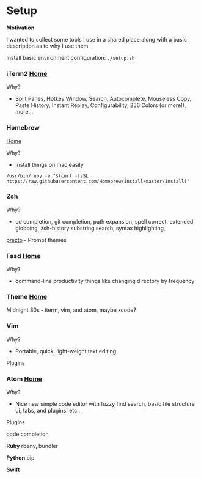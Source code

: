 # Setup

**Motivation**

I wanted to collect some tools I use in a shared place along with a basic description as to why I use them.

Install basic environment configuration:
```./setup.sh```

### iTerm2 [Home](https://www.iterm2.com/)

Why?

- Split Panes, Hotkey Window, Search, Autocomplete, Mouseless Copy, Paste History, Instant Replay, Configurability, 256 Colors (or more!), more...

### Homebrew
[Home](https://brew.sh/)

Why?

- Install things on mac easily

```
/usr/bin/ruby -e "$(curl -fsSL https://raw.githubusercontent.com/Homebrew/install/master/install)"
```

### Zsh

Why?

- cd completion, git completion, path expansion, spell correct, extended globbing, zsh-history substring search, syntax highlighting, 

[prezto](https://github.com/sorin-ionescu/prezto) - Prompt themes

### Fasd [Home](https://github.com/clvv/fasd)

Why?

- command-line productivity things like changing directory by frequency

### Theme [Home](https://github.com/chriskempson/tomorrow-theme)

Midnight 80s - iterm, vim, and atom, maybe xcode?

### Vim

Why?

- Portable, quick, light-weight text editing

Plugins

### Atom [Home](https://atom.io/)

Why? 

* Nice new simple code editor with fuzzy find search, basic file structure ui, tabs, and plugins! etc...


Plugins

code completion

**Ruby**
rbenv, bundler

**Python**
pip

**Swift**


